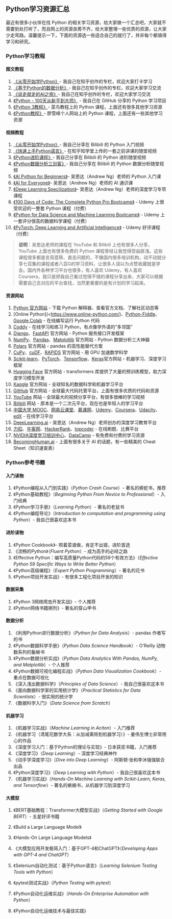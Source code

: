 ## Python学习资源汇总

最近有很多小伙伴在找 Python 的相关学习资源，给大家做一个汇总吧，大家就不需要到处打听了，而且网上的资源良莠不齐，给大家整理一些优质的资源，让大家少走弯路。温馨提示一下，下面的资源选一些适合自己的就行了，并非每个都值得学习和研究。

### Python学习教程

#### 图文教程

1. [《从零开始学Python》](https://www.zhihu.com/column/c_1216656665569013760)- 我自己在知乎创作的专栏，欢迎大家打卡学习
2. [《基于Python的数据分析》](https://www.zhihu.com/column/c_1217746527315496960)- 我自己在知乎创作的专栏，欢迎大家学习交流
3. [《说走就走的AI之旅》](https://www.zhihu.com/column/c_1628900668109946880)- 我自己在知乎创作的专栏，欢迎大家学习交流
4. [《Python - 100天从新手到大师》](https://github.com/jackfrued/Python-100-Days) - 我自己在 GitHub 分享的 Python 学习项目
5. [《Python 3教程》](https://www.runoob.com/python3/python3-tutorial.html)- 菜鸟教程上的 Python 课程，上面还有很多其他学习资源
6. [《Python教程》](https://liaoxuefeng.com/books/python/introduction/index.html)- 廖雪峰个人网站上的 Python 课程，上面还有一些其他学习资源

#### 视频教程

1. [《从零开始学Python》](https://space.bilibili.com/1177252794/lists/1222205)- 我自己分享在 Bilibili 的 Python 入门视频
2. [《快速上手Python语言》](https://www.zhihu.com/education/video-course/1491848366791700480)- 在知乎知学堂上传的一套之前讲课的随堂视频
3. [《Python进阶课程》](https://space.bilibili.com/1177252794/lists/4128173)- 我自己分享在 Bilibili 的 Python 进阶随堂视频
4. [《Python数据分析三剑客》](https://space.bilibili.com/1177252794/lists/502289)- 我自己分享在 Bilibili 的 Python 数据分析随堂视频
5. [《AI Python for Beginners》](https://www.deeplearning.ai/short-courses/ai-python-for-beginners/)- 吴恩达（Andrew Ng）老师的 Python 入门课
6. [《AI for Everyone》](https://www.deeplearning.ai/courses/ai-for-everyone/)- 吴恩达（Andrew Ng）老师的 AI 通识课
7. [《Deep Learning Specilizaiton》](https://www.deeplearning.ai/courses/deep-learning-specialization/)- 吴恩达（Andrew Ng）老师的深度学习专项课程
8. [《100 Days of Code: The Complete Python Pro Bootcamp》](https://www.udemy.com/course/100-days-of-code/) - Udemy 上很受欢迎的一整套 Python 课程（付费）
9. [《Python for Data Science and Machine Learning Bootcamp》](https://www.udemy.com/course/python-for-data-science-and-machine-learning-bootcamp/) - Udemy 上一套评分很高的数据科学课程（付费）
10. [《PyTorch: Deep Learning and Artificial Intelligence》](https://www.udemy.com/course/pytorch-deep-learning/) - Udemy 好评课程（付费）

> **说明**：吴恩达老师的课程在 YouTube 和 Bilibili 上也有很多人分享，YouTube 上面也有很多免费的 Python 课程曾经让我觉得受益匪浅。这些课程很多都是言简意赅、直击问题的，不像国内很多培训机构，动不动就分享七百集的课程或者八百G的学习资料，让很多人误以为点赞收藏就是学会。国内外各种学习平台也很多，有人喜欢 Udemy，有人喜欢 Coursera，我只是把我自己看过觉得不错的课程分享出来，大家可以根据需要自己去对应的平台查找，当然更重要的是有计划的学习起来。

#### 资源网站

1. [Python 官方网站](https://python.org) - 下载 Python 解释器、查看官方文档、了解社区动态等
2. [Online Python](<https://www.online-python.com/)、[Python-Fiddle](https://python-fiddle.com/)、[Google Colab](https://colab.research.google.com/) - 在线编写运行 Python 代码
3. [Coddy](https://coddy.tech) - 在线学习和练习 Python，有点像学外语的“多邻国”
4. [Django](https://www.djangoproject.com/)、[FastAPI](https://fastapi.tiangolo.com/) 官方网站 - Python 服务接口开发框架
5. [NumPy](https://numpy.org/)、[Pandas](https://pandas.pydata.org/)、[Matplotlib](https://matplotlib.org/stable/) 官方网站 - Python 数据分析三大神器
6. [Polars](https://pola.rs/) 官方网站 - pandas 的高性能替代方案
7. [CuPy](https://cupy.dev/)、[cuDF](https://github.com/rapidsai/cudf)、[RAPIDS](https://rapids.ai/) 官方网站 - 用 GPU 加速数学科学
8. [Scikit-learn](https://scikit-learn.org/stable/)、[PyTorch](https://pytorch.org/)、[Tensorflow](https://www.tensorflow.org/)、[Keras](https://keras.io/)官方网站 - 机器学习、深度学习框架
9. [Hugging Face](https://huggingface.co/) 官方网站 - transformers 库提供了大量的预训练模型，助力深度学习模型开发
10. [Kaggle](https://www.kaggle.com/) 官方网站 - 全球知名的数据科学和机器学习平台
11. [GitHub](https://github.com/) 官方网站 - 全球最大代码托管平台，上面有很多优质的代码和资源
12. [YouTube](https://www.youtube.com/) 网站 - 全球最大的视频分享平台，有很多很棒的学习视频
13. [Bilibili](https://www.bilibili.com/) 网站 - 原本是一个二次元平台，现在也是年轻人的学习平台
14. [中国大学 MOOC](https://www.icourse163.org/)、[网易云课堂](https://study.163.com/)、[慕课网](https://www.imooc.com/)、[Udemy]()、[Coursera]()、[Udacity]()、[edX](https://www.edx.org/) - 在线学习平台
15. [DeepLearning.ai](https://www.deeplearning.ai/) - 吴恩达（Andrew Ng）老师创办的深度学习教育平台
16. [力扣](https://leetcode.cn/)、[牛客网](https://www.nowcoder.com/)、[HackerRank](https://www.hackerrank.com/)、[topcoder](https://www.topcoder.com/) - 在线刷题、比赛平台
17. [NVIDIA深度学习培训中心](https://link.zhihu.com/?target=https%3A//www.nvidia.cn/training/)、[DataCamp](https://link.zhihu.com/?target=https%3A//www.datacamp.com/) - 有免费和付费的学习资源
18. [BecomingHuman.ai](https://link.zhihu.com/?target=https%3A//becominghuman.ai/) - 上面有很多关于 AI 的话题，有一些精美的 Cheat Sheet（知识速查表）


### Python参考书籍

#### 入门读物

1. 《Python编程从入门到实践》（*Python Crash Course*）- 著名的蟒蛇书，推荐
2. 《Python基础教程》（*Beginning Python From Novice to Professional*）- 入门经典
3. 《Python学习手册》（*Learning Python*）- 著名的老鼠书
4. 《Python编程导论》（*Introduction to computation and programming using Python*）- 我自己很喜欢这本书

#### 进阶读物

1. 《Python Cookbook》- 照着菜谱做，肯定不出错，进阶首选
2. 《流畅的Python》（*Fluent Python*）- 成为高手的必经之路
3. 《Effective Python：编写高质量Python代码的59个有效方法》（*Effective Python 59 Specific Ways to Write Better Python*）
4. 《Python高级编程》（*Expert Python Programming*）- 著名的花书
5. 《Python项目开发实战》- 有很多工程化项目开发的知识

#### 数据采集

1. 《Python 3网络爬虫开发实战》- 个人推荐
2. 《Python网络书籍擦剂》- 著名的穿山甲书

#### 数据分析

1. 《利用Python进行数据分析》（*Python for Data Analysis*）- pandas 作者写的书
2. 《Python数据科学手册》（*Python Data Science Handbook*）- O'Reilly 动物数系列的鬣蜥书
3. 《Python数据分析实战》（*Python Data Analytics With Pandas, NumPy, and Matplotlib*）- 个人推荐
4. 《Python数据可视化编程实战》（*Python Data Visualization Cookbook*）- 重点在数据可视化
5. 《深入浅出数据科学》（*Principles of Data Science*）- 我自己很喜欢这本书
6. 《面向数据科学家的实用统计学》（*Practical Statistics for Data Scientists*）- 很实用的统计学
7. 《数据科学入门》（*Data Science from Scratch*）

#### 机器学习

1. 《机器学习实战》（*Machine Learning in Aciton*）- 入门推荐
2. 《机器学习（鸢尾花数学大系：从加减乘除到机器学习）》- 姜伟生博士非常用心的作品
3. 《深度学习入门：基于Python的理论与实现》- 日本获奖书籍，入门推荐
4. 《深度学习》（*Deep Learning*）- 深度学习经典神作
5. 《动手学深度学习》（*Dive into Deep Learning*）- 阿斯顿·张和李沐强强联合出品
6. 《Python深度学习》（*Deep Learning with Python*）- 我自己很喜欢这本书
7. 《机器学习实战》（*Hands-On Machine Learning with Scikit-Learn, Keras, and Tensorflow*）- 著名的蜥蜴书，从机器学习到深度学习

#### 大模型

1. 《BERT基础教程：Transformer大模型实战》（*Getting Started with Google BERT*）- 五星好评书籍

2. 《Build a Large Language Model》
3. 《Hands-On Large Language Models》
4. 《大模型应用开发极简入门：基于GPT-4和ChatGPT》（*Developing Apps with GPT-4 and ChatGPT*）


1. 《Selenium自动化测试：基于Python语言》（*Learning Selenium Testing Tools with Python*）
2. 《pytest测试实战》（*Python Testing with pytest*）
3. 《Python自动化运维实战》（*Hands-On Enterprise Automation with Python*）
4. 《Python自动化运维技术与最佳实践》